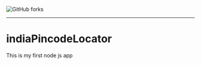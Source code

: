 ![GitHub forks](https://img.shields.io/github/forks/bhumijgupta/indiaPincodeLocator?color=1&style=flat-square)

-------------------------

# indiaPincodeLocator
This is my first node js app
